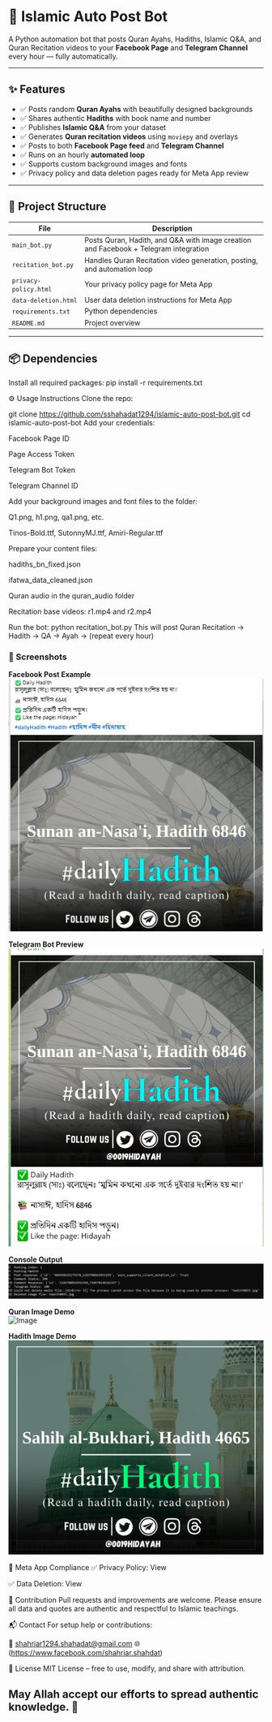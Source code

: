 # 🕌 Islamic Auto Post Bot

A Python automation bot that posts Quran Ayahs, Hadiths, Islamic Q&A, and Quran Recitation videos to your **Facebook Page** and **Telegram Channel** every hour — fully automatically.

---

## ✨ Features

- ✅ Posts random **Quran Ayahs** with beautifully designed backgrounds
- ✅ Shares authentic **Hadiths** with book name and number
- ✅ Publishes **Islamic Q&A** from your dataset
- ✅ Generates **Quran recitation videos** using `moviepy` and overlays
- ✅ Posts to both **Facebook Page feed** and **Telegram Channel**
- ✅ Runs on an hourly **automated loop**
- ✅ Supports custom background images and fonts
- ✅ Privacy policy and data deletion pages ready for Meta App review

---

## 📂 Project Structure

| File | Description |
|------|-------------|
| `main_bot.py` | Posts Quran, Hadith, and Q&A with image creation and Facebook + Telegram integration |
| `recitation_bot.py` | Handles Quran Recitation video generation, posting, and automation loop |
| `privacy-policy.html` | Your privacy policy page for Meta App |
| `data-deletion.html` | User data deletion instructions for Meta App |
| `requirements.txt` | Python dependencies |
| `README.md` | Project overview |

---

## 📦 Dependencies

Install all required packages:
pip install -r requirements.txt

⚙️ Usage Instructions
Clone the repo:

git clone https://github.com/sshahadat1294/islamic-auto-post-bot.git
cd islamic-auto-post-bot
Add your credentials:

Facebook Page ID

Page Access Token

Telegram Bot Token

Telegram Channel ID

Add your background images and font files to the folder:

Q1.png, h1.png, qa1.png, etc.

Tinos-Bold.ttf, SutonnyMJ.ttf, Amiri-Regular.ttf

Prepare your content files:

hadiths_bn_fixed.json

ifatwa_data_cleaned.json

Quran audio in the quran_audio folder

Recitation base videos: r1.mp4 and r2.mp4

Run the bot:
python recitation_bot.py
This will post Quran Recitation → Hadith → QA → Ayah → (repeat every hour)

### 📸 Screenshots

**Facebook Post Example**  
![FB Post](screenshots/hadith_post_fb.png)

**Telegram Bot Preview**  
![Telegram](screenshots/telegram_preview.png)

**Console Output**  
![Terminal](screenshots/bot_terminal_output.png)

**Quran Image Demo**  
![Image](screenshots/quran_image_demo.jpg)

**Hadith Image Demo**  
![Image](screenshots/hadith_image_demo.jpg)

🔐 Meta App Compliance
✅ Privacy Policy: View

✅ Data Deletion: View

🤝 Contribution
Pull requests and improvements are welcome. Please ensure all data and quotes are authentic and respectful to Islamic teachings.

📬 Contact
For setup help or contributions:

📧 shahriar1294.shahadat@gmail.com
🌐 (https://www.facebook.com/shahriar.shahdat)

🪪 License
MIT License – free to use, modify, and share with attribution.

May Allah accept our efforts to spread authentic knowledge. 🤲
---

